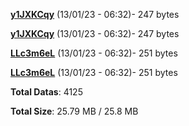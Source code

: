 [**y1JXKCqy**](/data/y1JXKCqy.txt) (13/01/23 - 06:32)- 247 bytes

[**y1JXKCqy**](/data/y1JXKCqy.txt) (13/01/23 - 06:32)- 247 bytes

[**LLc3m6eL**](/data/LLc3m6eL.txt) (13/01/23 - 06:32)- 251 bytes

[**LLc3m6eL**](/data/LLc3m6eL.txt) (13/01/23 - 06:32)- 251 bytes

**Total Datas**: 4125

**Total Size**: 25.79 MB / 25.8 MB